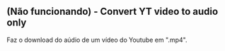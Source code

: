 ## (Não funcionando) - Convert YT video to audio only
Faz o download do aúdio de um vídeo do Youtube em ".mp4".
